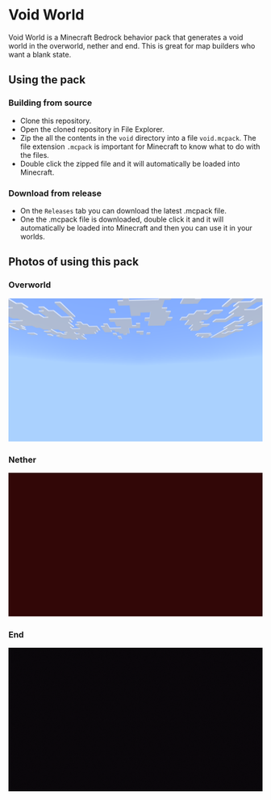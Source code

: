 # Void World

Void World is a Minecraft Bedrock behavior pack that generates a void world in the overworld, nether and end. This is great for map builders who want a blank state.

## Using the pack

### Building from source
* Clone this repository.
* Open the cloned repository in File Explorer.
* Zip the all the contents in the ```void``` directory into a file ```void.mcpack```. The file extension ```.mcpack``` is important for Minecraft to know what to do with the files.
* Double click the zipped file and it will automatically be loaded into Minecraft.

### Download from release
* On the ```Releases``` tab you can download the latest .mcpack file.
* One the .mcpack file is downloaded, double click it and it will automatically be loaded into Minecraft and then you can use it in your worlds.

## Photos of using this pack

### Overworld
![Overworld void](./images/overworld.png)

### Nether
![Nether void](./images/nether.png)

### End
![End void](./images/the_end.png)